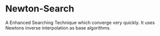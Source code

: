 # Newton-Search
A Enhanced Searching Technique which converge very quickly. It uses Newtons inverse interpolation as base algorithms.
